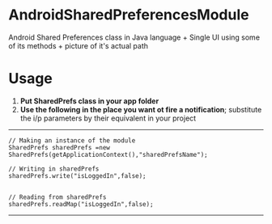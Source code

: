 # AndroidSharedPreferencesModule
Android Shared Preferences class in Java language + Single UI using some of its methods + picture of it's actual path

# **Usage**
1. **Put SharedPrefs class in your app folder**
2. **Use the following in the place you want ot fire a notification**; substitute the i/p parameters by their equivalent in your project
** **
    // Making an instance of the module
    SharedPrefs sharedPrefs =new SharedPrefs(getApplicationContext(),"sharedPrefsName");
        
    // Writing in sharedPrefs
    sharedPrefs.write("isLoggedIn",false);
    
    
    // Reading from sharedPrefs
    sharedPrefs.readMap("isLoggedIn",false);
- - - - 
